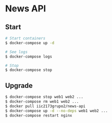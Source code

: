 # News API

## Start
```sh
# Start containers
$ docker-compose up -d

# See logs
$ docker-compose logs

# Stop
$ docker-compose stop
```

## Upgrade
```sh
$ docker-compose stop web1 web2 ...
$ docker-compose rm web1 web2 ...
$ docker pull iic2173grupo2/news-api
$ docker-compose up -d --no-deps web1 web2 ...
$ docker-compose restart nginx
```
